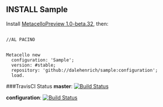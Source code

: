 ## INSTALL Sample

Install [MetacelloPreview 1.0-beta.32][1], then:

```Smalltalk

//AL PACINO


Metacello new
  configuration: 'Sample';
  version: #stable;
  repository: 'github://dalehenrich/sample:configuration';
  load.
```

###TravisCI Status
**master**: [![Build Status](https://secure.travis-ci.org/dalehenrich/sample.png?branch=master)](http://travis-ci.org/dalehenrich/sample)

**configuration**: [![Build Status](https://secure.travis-ci.org/dalehenrich/sample.png?branch=configuration)](http://travis-ci.org/dalehenrich/sample)

[1]: https://github.com/dalehenrich/metacello-work/blob/master/README.md
